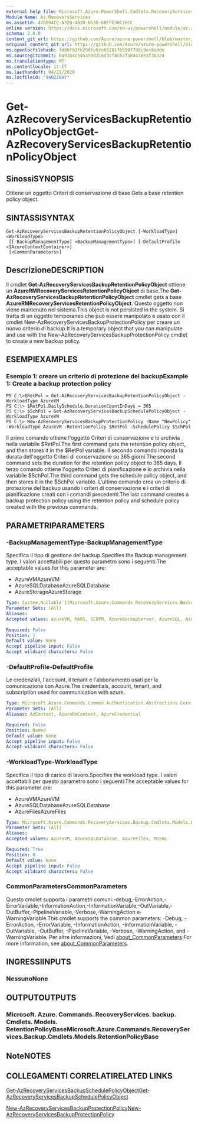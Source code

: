 ```yaml
---
external help file: Microsoft.Azure.PowerShell.Cmdlets.RecoveryServices.Backup.dll-Help.xml
Module Name: Az.RecoveryServices
ms.assetid: 476094CC-A320-4B2D-B53D-6BFFE30C76CC
online version: https://docs.microsoft.com/en-us/powershell/module/az.recoveryservices/get-azrecoveryservicesbackupretentionpolicyobject
schema: 2.0.0
content_git_url: https://github.com/Azure/azure-powershell/blob/master/src/RecoveryServices/RecoveryServices/help/Get-AzRecoveryServicesBackupRetentionPolicyObject.md
original_content_git_url: https://github.com/Azure/azure-powershell/blob/master/src/RecoveryServices/RecoveryServices/help/Get-AzRecoveryServicesBackupRetentionPolicyObject.md
ms.openlocfilehash: fd86f92fb200fe6ce65281fb5997798c9ec8adde
ms.sourcegitcommit: 6a91b4c545350d316d3cf8c62f384478e3f3ba24
ms.translationtype: MT
ms.contentlocale: it-IT
ms.lasthandoff: 04/21/2020
ms.locfileid: "94022687"
---
```

# <span data-ttu-id="e90c7-101">Get-AzRecoveryServicesBackupRetentionPolicyObject</span><span class="sxs-lookup"><span data-stu-id="e90c7-101">Get-AzRecoveryServicesBackupRetentionPolicyObject</span></span>

## <span data-ttu-id="e90c7-102">Sinossi</span><span class="sxs-lookup"><span data-stu-id="e90c7-102">SYNOPSIS</span></span>
<span data-ttu-id="e90c7-103">Ottiene un oggetto Criteri di conservazione di base.</span><span class="sxs-lookup"><span data-stu-id="e90c7-103">Gets a base retention policy object.</span></span>

## <span data-ttu-id="e90c7-104">SINTASSI</span><span class="sxs-lookup"><span data-stu-id="e90c7-104">SYNTAX</span></span>

```
Get-AzRecoveryServicesBackupRetentionPolicyObject [-WorkloadType] <WorkloadType>
 [[-BackupManagementType] <BackupManagementType>] [-DefaultProfile <IAzureContextContainer>]
 [<CommonParameters>]
```

## <span data-ttu-id="e90c7-105">Descrizione</span><span class="sxs-lookup"><span data-stu-id="e90c7-105">DESCRIPTION</span></span>
<span data-ttu-id="e90c7-106">Il cmdlet **Get-AzRecoveryServicesBackupRetentionPolicyObject** ottiene un **AzureRMRecoveryServicesRetentionPolicyObject** di base.</span><span class="sxs-lookup"><span data-stu-id="e90c7-106">The **Get-AzRecoveryServicesBackupRetentionPolicyObject** cmdlet gets a base **AzureRMRecoveryServicesRetentionPolicyObject**.</span></span>
<span data-ttu-id="e90c7-107">Questo oggetto non viene mantenuto nel sistema.</span><span class="sxs-lookup"><span data-stu-id="e90c7-107">This object is not persisted in the system.</span></span>
<span data-ttu-id="e90c7-108">Si tratta di un oggetto temporaneo che può essere manipolato e usato con il cmdlet New-AzRecoveryServicesBackupProtectionPolicy per creare un nuovo criterio di backup.</span><span class="sxs-lookup"><span data-stu-id="e90c7-108">It is a temporary object that you can manipulate and use with the New-AzRecoveryServicesBackupProtectionPolicy cmdlet to create a new backup policy.</span></span>

## <span data-ttu-id="e90c7-109">ESEMPI</span><span class="sxs-lookup"><span data-stu-id="e90c7-109">EXAMPLES</span></span>

### <span data-ttu-id="e90c7-110">Esempio 1: creare un criterio di protezione del backup</span><span class="sxs-lookup"><span data-stu-id="e90c7-110">Example 1: Create a backup protection policy</span></span>
```
PS C:\>$RetPol = Get-AzRecoveryServicesBackupRetentionPolicyObject -WorkloadType AzureVM 
PS C:\> $RetPol.DailySchedule.DurationCountInDays = 365
PS C:\> $SchPol = Get-AzRecoveryServicesBackupSchedulePolicyObject -WorkloadType AzureVM 
PS C:\> New-AzRecoveryServicesBackupProtectionPolicy -Name "NewPolicy" -WorkloadType AzureVM -RetentionPolicy $RetPol -SchedulePolicy $SchPol
```

<span data-ttu-id="e90c7-111">Il primo comando ottiene l'oggetto Criteri di conservazione e lo archivia nella variabile $RetPol.</span><span class="sxs-lookup"><span data-stu-id="e90c7-111">The first command gets the retention policy object, and then stores it in the $RetPol variable.</span></span>
<span data-ttu-id="e90c7-112">Il secondo comando imposta la durata dell'oggetto Criteri di conservazione su 365 giorni.</span><span class="sxs-lookup"><span data-stu-id="e90c7-112">The second command sets the duration for the retention policy object to 365 days.</span></span>
<span data-ttu-id="e90c7-113">Il terzo comando ottiene l'oggetto Criteri di pianificazione e lo archivia nella variabile $SchPol.</span><span class="sxs-lookup"><span data-stu-id="e90c7-113">The third command gets the schedule policy object, and then stores it in the $SchPol variable.</span></span>
<span data-ttu-id="e90c7-114">L'ultimo comando crea un criterio di protezione del backup usando i criteri di conservazione e i criteri di pianificazione creati con i comandi precedenti.</span><span class="sxs-lookup"><span data-stu-id="e90c7-114">The last command creates a backup protection policy using the retention policy and schedule policy created with the previous commands.</span></span>

## <span data-ttu-id="e90c7-115">PARAMETRI</span><span class="sxs-lookup"><span data-stu-id="e90c7-115">PARAMETERS</span></span>

### <span data-ttu-id="e90c7-116">-BackupManagementType</span><span class="sxs-lookup"><span data-stu-id="e90c7-116">-BackupManagementType</span></span>
<span data-ttu-id="e90c7-117">Specifica il tipo di gestione del backup.</span><span class="sxs-lookup"><span data-stu-id="e90c7-117">Specifies the Backup management type.</span></span>
<span data-ttu-id="e90c7-118">I valori accettabili per questo parametro sono i seguenti:</span><span class="sxs-lookup"><span data-stu-id="e90c7-118">The acceptable values for this parameter are:</span></span>
- <span data-ttu-id="e90c7-119">AzureVM</span><span class="sxs-lookup"><span data-stu-id="e90c7-119">AzureVM</span></span> 
- <span data-ttu-id="e90c7-120">AzureSQLDatabase</span><span class="sxs-lookup"><span data-stu-id="e90c7-120">AzureSQLDatabase</span></span>
- <span data-ttu-id="e90c7-121">AzureStorage</span><span class="sxs-lookup"><span data-stu-id="e90c7-121">AzureStorage</span></span>

```yaml
Type: System.Nullable`1[Microsoft.Azure.Commands.RecoveryServices.Backup.Cmdlets.Models.BackupManagementType]
Parameter Sets: (All)
Aliases:
Accepted values: AzureVM, MARS, SCDPM, AzureBackupServer, AzureSQL, AzureStorage, AzureWorkload

Required: False
Position: 1
Default value: None
Accept pipeline input: False
Accept wildcard characters: False
```

### <span data-ttu-id="e90c7-122">-DefaultProfile</span><span class="sxs-lookup"><span data-stu-id="e90c7-122">-DefaultProfile</span></span>
<span data-ttu-id="e90c7-123">Le credenziali, l'account, il tenant e l'abbonamento usati per la comunicazione con Azure.</span><span class="sxs-lookup"><span data-stu-id="e90c7-123">The credentials, account, tenant, and subscription used for communication with azure.</span></span>

```yaml
Type: Microsoft.Azure.Commands.Common.Authentication.Abstractions.Core.IAzureContextContainer
Parameter Sets: (All)
Aliases: AzContext, AzureRmContext, AzureCredential

Required: False
Position: Named
Default value: None
Accept pipeline input: False
Accept wildcard characters: False
```

### <span data-ttu-id="e90c7-124">-WorkloadType</span><span class="sxs-lookup"><span data-stu-id="e90c7-124">-WorkloadType</span></span>
<span data-ttu-id="e90c7-125">Specifica il tipo di carico di lavoro.</span><span class="sxs-lookup"><span data-stu-id="e90c7-125">Specifies the workload type.</span></span>
<span data-ttu-id="e90c7-126">I valori accettabili per questo parametro sono i seguenti:</span><span class="sxs-lookup"><span data-stu-id="e90c7-126">The acceptable values for this parameter are:</span></span>
- <span data-ttu-id="e90c7-127">AzureVM</span><span class="sxs-lookup"><span data-stu-id="e90c7-127">AzureVM</span></span> 
- <span data-ttu-id="e90c7-128">AzureSQLDatabase</span><span class="sxs-lookup"><span data-stu-id="e90c7-128">AzureSQLDatabase</span></span>
- <span data-ttu-id="e90c7-129">AzureFiles</span><span class="sxs-lookup"><span data-stu-id="e90c7-129">AzureFiles</span></span>

```yaml
Type: Microsoft.Azure.Commands.RecoveryServices.Backup.Cmdlets.Models.WorkloadType
Parameter Sets: (All)
Aliases:
Accepted values: AzureVM, AzureSQLDatabase, AzureFiles, MSSQL

Required: True
Position: 0
Default value: None
Accept pipeline input: False
Accept wildcard characters: False
```

### <span data-ttu-id="e90c7-130">CommonParameters</span><span class="sxs-lookup"><span data-stu-id="e90c7-130">CommonParameters</span></span>
<span data-ttu-id="e90c7-131">Questo cmdlet supporta i parametri comuni:-debug,-ErrorAction,-ErrorVariable,-InformationAction,-InformationVariable,-OutVariable,-OutBuffer,-PipelineVariable,-Verbose,-WarningAction e-WarningVariable.</span><span class="sxs-lookup"><span data-stu-id="e90c7-131">This cmdlet supports the common parameters: -Debug, -ErrorAction, -ErrorVariable, -InformationAction, -InformationVariable, -OutVariable, -OutBuffer, -PipelineVariable, -Verbose, -WarningAction, and -WarningVariable.</span></span> <span data-ttu-id="e90c7-132">Per altre informazioni, Vedi [about_CommonParameters](http://go.microsoft.com/fwlink/?LinkID=113216).</span><span class="sxs-lookup"><span data-stu-id="e90c7-132">For more information, see [about_CommonParameters](http://go.microsoft.com/fwlink/?LinkID=113216).</span></span>

## <span data-ttu-id="e90c7-133">INGRESSI</span><span class="sxs-lookup"><span data-stu-id="e90c7-133">INPUTS</span></span>

### <span data-ttu-id="e90c7-134">Nessuno</span><span class="sxs-lookup"><span data-stu-id="e90c7-134">None</span></span>

## <span data-ttu-id="e90c7-135">OUTPUT</span><span class="sxs-lookup"><span data-stu-id="e90c7-135">OUTPUTS</span></span>

### <span data-ttu-id="e90c7-136">Microsoft. Azure. Commands. RecoveryServices. backup. Cmdlets. Models. RetentionPolicyBase</span><span class="sxs-lookup"><span data-stu-id="e90c7-136">Microsoft.Azure.Commands.RecoveryServices.Backup.Cmdlets.Models.RetentionPolicyBase</span></span>

## <span data-ttu-id="e90c7-137">Note</span><span class="sxs-lookup"><span data-stu-id="e90c7-137">NOTES</span></span>

## <span data-ttu-id="e90c7-138">COLLEGAMENTI CORRELATI</span><span class="sxs-lookup"><span data-stu-id="e90c7-138">RELATED LINKS</span></span>

[<span data-ttu-id="e90c7-139">Get-AzRecoveryServicesBackupSchedulePolicyObject</span><span class="sxs-lookup"><span data-stu-id="e90c7-139">Get-AzRecoveryServicesBackupSchedulePolicyObject</span></span>](./Get-AzRecoveryServicesBackupSchedulePolicyObject.md)

[<span data-ttu-id="e90c7-140">New-AzRecoveryServicesBackupProtectionPolicy</span><span class="sxs-lookup"><span data-stu-id="e90c7-140">New-AzRecoveryServicesBackupProtectionPolicy</span></span>](./New-AzRecoveryServicesBackupProtectionPolicy.md)


